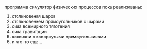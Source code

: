 программа симулятор физических процессов
пока реализованы: 
1. столкновения шаров
2. столкновением прямоугольников с шарами
3. сила всемирного тяготения
4. сила гравитации
5. коллизии с повернутыми прямоугольниками
6. и что-то еще... 
